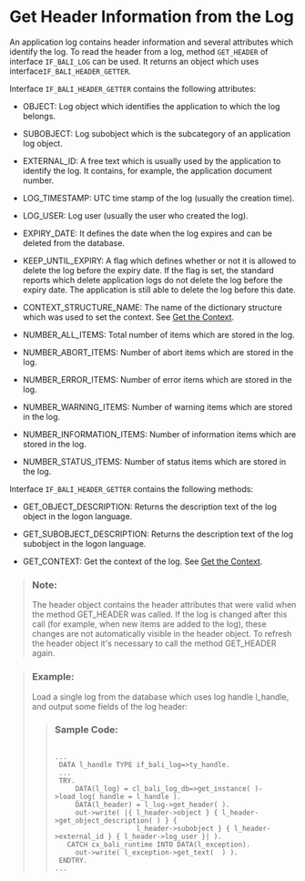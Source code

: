 <!-- loio9572409179b4420e9bd05a43f2f6bb31 -->

# Get Header Information from the Log

An application log contains header information and several attributes which identify the log. To read the header from a log, method `GET_HEADER` of interface `IF_BALI_LOG` can be used. It returns an object which uses interface`IF_BALI_HEADER_GETTER`.

Interface `IF_BALI_HEADER_GETTER` contains the following attributes:

-   OBJECT: Log object which identifies the application to which the log belongs.

-   SUBOBJECT: Log subobject which is the subcategory of an application log object.

-   EXTERNAL\_ID: A free text which is usually used by the application to identify the log. It contains, for example, the application document number.

-   LOG\_TIMESTAMP: UTC time stamp of the log \(usually the creation time\).

-   LOG\_USER: Log user \(usually the user who created the log\).

-   EXPIRY\_DATE: It defines the date when the log expires and can be deleted from the database.

-   KEEP\_UNTIL\_EXPIRY: A flag which defines whether or not it is allowed to delete the log before the expiry date. If the flag is set, the standard reports which delete application logs do not delete the log before the expiry date. The application is still able to delete the log before this date.

-   CONTEXT\_STRUCTURE\_NAME: The name of the dictionary structure which was used to set the context. See [Get the Context](get-the-context-80b6442.md).

-   NUMBER\_ALL\_ITEMS: Total number of items which are stored in the log.

-   NUMBER\_ABORT\_ITEMS: Number of abort items which are stored in the log.

-   NUMBER\_ERROR\_ITEMS: Number of error items which are stored in the log.

-   NUMBER\_WARNING\_ITEMS: Number of warning items which are stored in the log.

-   NUMBER\_INFORMATION\_ITEMS: Number of information items which are stored in the log.

-   NUMBER\_STATUS\_ITEMS: Number of status items which are stored in the log.


Interface `IF_BALI_HEADER_GETTER` contains the following methods:

-   GET\_OBJECT\_DESCRIPTION: Returns the description text of the log object in the logon language.

-   GET\_SUBOBJECT\_DESCRIPTION: Returns the description text of the log subobject in the logon language.

-   GET\_CONTEXT: Get the context of the log. See [Get the Context](get-the-context-80b6442.md).


> ### Note:  
> The header object contains the header attributes that were valid when the method GET\_HEADER was called. If the log is changed after this call \(for example, when new items are added to the log\), these changes are not automatically visible in the header object. To refresh the header object it's necessary to call the method GET\_HEADER again.

> ### Example:  
> Load a single log from the database which uses log handle l\_handle, and output some fields of the log header:
> 
> > ### Sample Code:  
> > ```abap
> > 
> > ...
> >  DATA l_handle TYPE if_bali_log=>ty_handle.
> >  ...
> >  TRY.
> >      DATA(l_log) = cl_bali_log_db=>get_instance( )->load_log( handle = l_handle ).
> >      DATA(l_header) = l_log->get_header( ).
> >      out->write( |{ l_header->object } { l_header->get_object_description( ) } {
> >                     l_header->subobject } { l_header->external_id } { l_header->log_user }| ).
> >    CATCH cx_bali_runtime INTO DATA(l_exception).
> >      out->write( l_exception->get_text(  ) ).
> >  ENDTRY.
> > ...
> > ```


